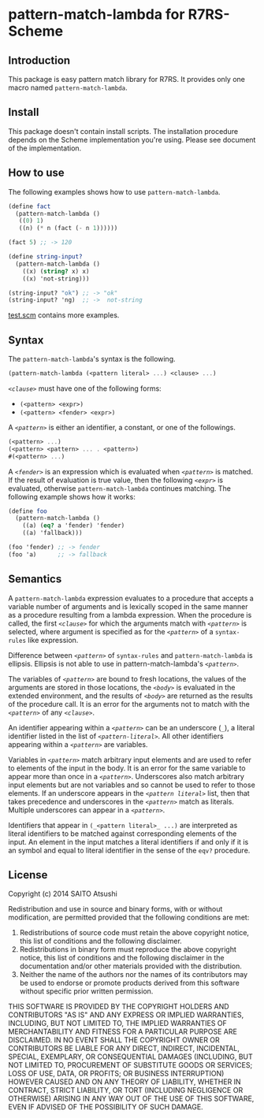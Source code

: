 # pattern-match-lambda for R7RS-Scheme

## Introduction

This package is easy pattern match library for R7RS.  It provides only one
macro named `pattern-match-lambda`.

## Install

This package doesn't contain install scripts.  The installation procedure
depends on the Scheme implementation you're using.  Please see document of
the implementation.

## How to use

The following examples shows how to use `pattern-match-lambda`.

```scheme
(define fact
  (pattern-match-lambda ()
   ((0) 1)
   ((n) (* n (fact (- n 1))))))

(fact 5) ;; -> 120

(define string-input?
  (pattern-match-lambda ()
    ((x) (string? x) x)
    ((x) 'not-string)))

(string-input? "ok") ;; -> "ok"
(string-input? 'ng)  ;; ->  not-string
```

[test.scm](test.scm) contains more examples.

## Syntax

The `pattern-match-lambda`'s syntax is the following.

```scheme
(pattern-match-lambda (<pattern literal> ...) <clause> ...)
```

_`<clause>`_ must have one of the following forms:

- ```(<pattern> <expr>)```
- ```(<pattern> <fender> <expr>)```

A _`<pattern>`_ is either an identifier, a constant, or one of the
followings.

```scheme
(<pattern> ...)
(<pattern> <pattern> ... . <pattern>)
#(<pattern> ...)
```

A _`<fender>`_ is an expression which is evaluated when _`<pattern>`_ is
matched.  If the result of evaluation is true value, then the following
_`<expr>`_ is evaluated, otherwise `pattern-match-lambda` continues
matching. The following example shows how it works:

```scheme
(define foo
  (pattern-match-lambda ()
    ((a) (eq? a 'fender) 'fender)
    ((a) 'fallback)))

(foo 'fender) ;; -> fender
(foo 'a)      ;; -> fallback
```

## Semantics

A `pattern-match-lambda` expression evaluates to a procedure that accepts a
variable number of arguments and is lexically scoped in the same manner as
a procedure resulting from a lambda expression. When the procedure is
called, the first _`<clause>`_ for which the arguments match with
_`<pattern>`_ is selected, where argument is specified as for the
_`<pattern>`_ of a `syntax-rules` like expression.

Difference between _`<pattern>`_ of `syntax-rules` and
`pattern-match-lambda` is ellipsis. Ellipsis is not able to use in
pattern-match-lambda's _`<pattern>`_.

The variables of _`<pattern>`_ are bound to fresh locations, the values of
the arguments are stored in those locations, the _`<body>`_ is evaluated in
the extended environment, and the results of _`<body>`_ are returned as the
results of the procedure call. It is an error for the arguments not to
match with the _`<pattern>`_ of any _`<clause>`_.

An identifier appearing within a _`<pattern>`_ can be an underscore (`_`),
a literal identifier listed in the list of _`<pattern-literal>`_. All other
identifiers appearing within a _`<pattern>`_ are variables.

Variables in _`<pattern>`_ match arbitrary input elements and are used to
refer to elements of the input in the body. It is an error for the same
variable to appear more than once in a _`<pattern>`_. Underscores also
match arbitrary input elements but are not variables and so cannot be used
to refer to those elements. If an underscore appears in the _`<pattern
literal>`_ list, then that takes precedence and underscores in the
_`<pattern>`_ match as literals.  Multiple underscores can appear in a
_`<pattern>`_.

Identifiers that appear in `(_<pattern literal>_ ...)` are interpreted as
literal identifiers to be matched against corresponding elements of the
input.  An element in the input matches a literal identifiers if and only
if it is an symbol and equal to literal identifier in the sense of the
`eqv?` procedure.

## License

Copyright (c) 2014 SAITO Atsushi

Redistribution and use in source and binary forms, with or without
modification, are permitted provided that the following conditions are met:

1. Redistributions of source code must retain the above copyright notice, 
   this list of conditions and the following disclaimer.
2. Redistributions in binary form must reproduce the above copyright notice, 
   this list of conditions and the following disclaimer in the documentation 
   and/or other materials provided with the distribution.
3. Neither the name of the authors nor the names of its contributors may be 
   used to endorse or promote products derived from this software without 
   specific prior written permission.

THIS SOFTWARE IS PROVIDED BY THE COPYRIGHT HOLDERS AND CONTRIBUTORS "AS IS"
AND ANY EXPRESS OR IMPLIED WARRANTIES, INCLUDING, BUT NOT LIMITED TO, THE
IMPLIED WARRANTIES OF MERCHANTABILITY AND FITNESS FOR A PARTICULAR PURPOSE
ARE DISCLAIMED.  IN NO EVENT SHALL THE COPYRIGHT OWNER OR CONTRIBUTORS BE
LIABLE FOR ANY DIRECT, INDIRECT, INCIDENTAL, SPECIAL, EXEMPLARY, OR
CONSEQUENTIAL DAMAGES (INCLUDING, BUT NOT LIMITED TO, PROCUREMENT OF
SUBSTITUTE GOODS OR SERVICES; LOSS OF USE, DATA, OR PROFITS; OR BUSINESS
INTERRUPTION) HOWEVER CAUSED AND ON ANY THEORY OF LIABILITY, WHETHER IN
CONTRACT, STRICT LIABILITY, OR TORT (INCLUDING NEGLIGENCE OR OTHERWISE)
ARISING IN ANY WAY OUT OF THE USE OF THIS SOFTWARE, EVEN IF ADVISED OF THE
POSSIBILITY OF SUCH DAMAGE.

